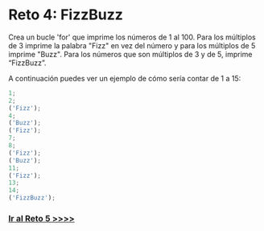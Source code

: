 # Reto 4: FizzBuzz

Crea un bucle 'for' que imprime los números de 1 al 100. Para los múltiplos de 3 imprime la palabra "Fizz" en vez del número y para los múltiplos de 5 imprime "Buzz". Para los números que son múltiplos de 3 y de 5, imprime “FizzBuzz”.

A continuación puedes ver un ejemplo de cómo sería contar de 1 a 15:

```js
1;
2;
('Fizz');
4;
('Buzz');
('Fizz');
7;
8;
('Fizz');
('Buzz');
11;
('Fizz');
13;
14;
('FizzBuzz');
```

### [Ir al Reto 5 >>>>](https://github.com/node-girls/beginners-javascript-spanish/blob/master/challenge05-es.md)
